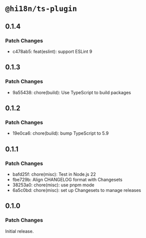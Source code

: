 # `@hi18n/ts-plugin`

## 0.1.4

### Patch Changes

- c478ab5: feat(eslint): support ESLint 9

## 0.1.3

### Patch Changes

- 9a55438: chore(build): Use TypeScript to build packages

## 0.1.2

### Patch Changes

- 19e0ca6: chore(build): bump TypeScript to 5.9

## 0.1.1

### Patch Changes

- bafd25f: chore(misc): Test in Node.js 22
- fbe729b: Align CHANGELOG format with Changesets
- 38253a0: chore(misc): use pnpm mode
- 6a5c0bd: chore(misc): set up Changesets to manage releases

## 0.1.0

### Patch Changes

Initial release.
